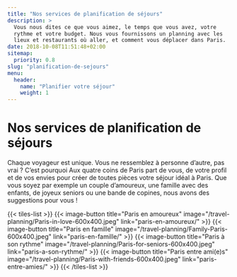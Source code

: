 ```yaml
---
title: "Nos services de planification de séjours"
description: >
  Vous nous dites ce que vous aimez, le temps que vous avez, votre
  rythme et votre budget. Nous vous fournissons un planning avec les
  lieux et restaurants où aller, et comment vous déplacer dans Paris.
date: 2018-10-08T11:51:48+02:00
sitemap:
  priority: 0.8
slug: "planification-de-sejours"
menu:
  header:
    name: "Planifier votre séjour"
    weight: 1
---
```


# Nos services de planification de séjours
Chaque voyageur est unique. Vous ne ressemblez à personne d’autre, pas vrai ? C’est pourquoi Aux quatre coins de Paris part de vous, de votre profil et de vos envies pour créer de toutes pièces votre séjour idéal à Paris. Que vous soyez par exemple un couple d’amoureux, une famille avec des enfants, de joyeux seniors ou une bande de copines, nous avons des suggestions pour vous !

{{< tiles-list >}}
  {{< image-button title="Paris en amoureux"
      image="/travel-planning/Paris-in-love-600x400.jpeg"
      link="paris-en-amoureux/" >}}
  {{< image-button title="Paris en famille"
      image="/travel-planning/Family-Paris-600x400.jpeg"
      link="paris-en-famille/" >}}
  {{< image-button title="Paris à son rythme"
      image="/travel-planning/Paris-for-seniors-600x400.jpeg"
      link="paris-a-son-rythme/" >}}
  {{< image-button title="Paris entre ami(e)s"
      image="/travel-planning/Paris-with-friends-600x400.jpeg"
      link="paris-entre-amies/" >}}
{{< /tiles-list >}}
